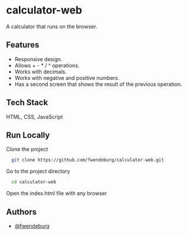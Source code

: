 # calculator-web
A calculator that runs on the browser.

## Features
- Responsive design.
- Allows + - * / ^ operations.
- Works with decimals.
- Works with negative and positive numbers.
- Has a second screen that shows the result of the previous operation.

## Tech Stack
HTML, CSS, JavaScript

## Run Locally

Clone the project

```bash
  git clone https://github.com/fwendeburg/calculator-web.git
```

Go to the project directory

```bash
  cd calculator-web
```

Open the index.html file with any browser

## Authors
- [@fwendeburg](https://www.github.com/fwendeburg)

